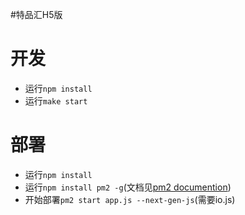 #特品汇H5版

开发
===
- 运行`npm install`
- 运行`make start`

部署
===

- 运行`npm install`
- 运行`npm install pm2 -g`(文档见[pm2 documention](https://github.com/Unitech/PM2))
- 开始部署`pm2 start app.js --next-gen-js`(需要io.js)
